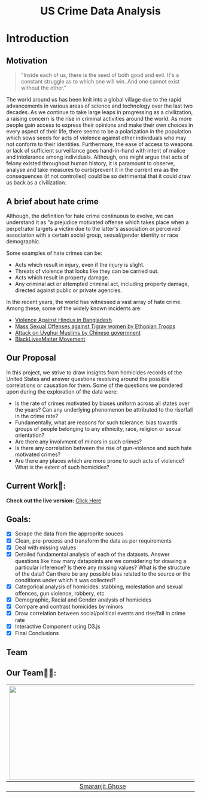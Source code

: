 <h1 align = "center"> US Crime Data Analysis </h1>

# Introduction

## Motivation

> "Inside each of us, there is the seed of both good and evil. It's a constant struggle as to which one will win. And one cannot exist without the other."

The world around us has been knit into a global village due to the rapid advancements in various areas of science and technology over the last two decades. As we continue to take large leaps in progressing as a civilization, a raising concern is the rise in criminal activities around the world. As more people gain access to express their opinions and make their own choices in every aspect of their life, there seems to be a polarization in the population which sows seeds for acts of violence against other individuals who may not conform to their identities. Furthermore, the ease of access to weapons or lack of sufficient surveillance goes hand-in-hand with intent of malice and intolerance among individuals. Although, one might argue that acts of felony existed throughout human history, it is paramount to observe, analyse and take measures to curb/prevent it in the current era as the consequences (if not controlled) could be so detrimental that it could draw us back as a civilization.

## A brief about hate crime

Although, the definition for hate crime continuous to evolve, we can understand it as "a prejudice motivated offense which takes place when a perpetrator targets a victim due to the latter's association or perceived association with a certain social group, sexual/gender identity or race demographic.

Some examples of hate crimes can be:

- Acts which result in injury, even if the injury is slight.
- Threats of violence that looks like they can be carried out.
- Acts which result in property damage.
- Any criminal act or attempted criminal act, including property damage, directed against public or private agencies.

In the recent years, the world has witnessed a vast array of hate crime. Among these, some of the widely known incidents are:

- [Violence Against Hindus in Bangladesh](https://en.wikipedia.org/wiki/2021_Bangladesh_communal_violence)
- [Mass Sexual Offenses against Tigray women by Ethopian Troops](https://www.amnesty.org/en/latest/news/2021/08/ethiopia-troops-and-militia-rape-abduct-women-and-girls-in-tigray-conflict-new-report/)
- [Attack on Uyghur Muslims by Chinese government](https://www.hrw.org/report/2021/04/19/break-their-lineage-break-their-roots/chinas-crimes-against-humanity-targeting)
- [BlackLivesMatter Movement](https://blacklivesmatter.com/)

## Our Proposal

In this project, we strive to draw insights from homicides records of the United States and answer questions revolving around the possible correlations or causation for them. Some of the questions we pondered upon during the exploration of the data were:

- Is the rate of crimes motivated by biases uniform across all states over the years? Can any underlying phenomenon be attributed to the rise/fall in the crime rate?
- Fundamentally, what are reasons for such tolerance: bias towards groups of people belonging to any ethnicity, race, religion or sexual orientation?
- Are there any involvment of minors in such crimes?
- Is there any correlation between the rise of gun-violence and such hate motivated crimes?
- Are there any places which are more prone to such acts of violence? What is the extent of such homicides?


## Current Work🔗:

**Check out the live version:** [Click Here](https://vijaykalmath.github.io/USCrimeAnalysis/)

## Goals:

- [x] Scrape the data from the approprite souces
- [x] Clean, pre-process and transform the data as per requirements
- [x] Deal with missing values
- [x] Detailed fundamental analysis of each of the datasets. Answer questions like how many datapoints are we considering for drawing a particular inference? Is there any missing values? What is the structure of the data? Can there be any possible bias related to the source or the conditions under which it was collected?
- [x] Categorical analysis of homicides: stabbing, molestation and sexual offences, gun violence, robbery, etc
- [x] Demographic, Racial and Gender analysis of homicides
- [x] Compare and contrast homicides by minors
- [x] Draw correlation between social/political events and rise/fall in crime rate
- [x] Interactive Component using D3.js
- [x] Final Conclusions

## Team

## Our Team👨🏫:

| <img src = "https://avatars2.githubusercontent.com/u/46641503?v=4" width = 500 height = 250> | <img src = "https://avatars.githubusercontent.com/u/20517962?v=4" width = 500 height = 250> | <img src = "https://avatars.githubusercontent.com/u/40157710?v=4" width = 500 height = 250> |
| :------------------------------------------------------------------------------------------: | :-----------------------------------------------------------------------------------------: | :-----------------------------------------------------------------------------------------: |
|                     [Smaranjit Ghose](https://github.com/smaranjitghose)                     |                      [Vijay Kalmath](https://github.com/VijayKalmath)                       |                          [Soham Joshi](https://github.com/sjoshi5)                          |
